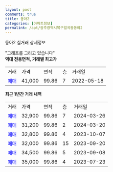 ```yaml
---
layout: post
comments: true
title: 동아2
categories: [아파트정보]
permalink: /apt/광주광역시북구일곡동동아2
---
```


동아2 실거래 상세정보

<script type="text/javascript">
  google.charts.load('current', {'packages':['line', 'corechart']});
  google.charts.setOnLoadCallback(drawChart);

  function drawChart() {
    var data = new google.visualization.DataTable();
    data.addColumn('date', '거래일');
    data.addColumn('number', "매매");
    data.addColumn('number', "전세");
    data.addColumn('number', "전매");

    data.addRows([[new Date(Date.parse("2024-03-26")), 32900, null, null], [new Date(Date.parse("2024-03-20")), 31200, null, null], [new Date(Date.parse("2023-10-07")), 32800, null, null], [new Date(Date.parse("2023-09-20")), 32000, null, null], [new Date(Date.parse("2023-09-08")), 34500, null, null], [new Date(Date.parse("2023-07-23")), 35000, null, null]]);

    var options = {
      hAxis: {
        format: 'yyyy/MM/dd'
      },    
      lineWidth: 0,
      pointsVisible: true,    
      title: '최근 1년간 유형별 실거래가 분포',
      legend: { position: 'bottom' }
    };

    var formatter = new google.visualization.NumberFormat({pattern:'###,###'} );
    formatter.format(data, 1);
    formatter.format(data, 2);
    
    setTimeout(function() {
        var chart = new google.visualization.LineChart(document.getElementById('columnchart_material'));
        chart.draw(data, (options));
        document.getElementById('loading').style.display = 'none';
    }, 200);
  }
</script>


<div id="loading" style="z-index:20; display: block; margin-left: 0px">"그래프를 그리고 있습니다"</div>
<div id="columnchart_material" style="width: 95%; margin-left: 0px; display: block"></div>
<!-- contents start -->
<b>역대 전용면적, 거래별 최고가</b>
<table class="sortable">
    <tr>
      <td>거래</td>
      <td>가격</td>
      <td>면적</td>
      <td>층</td>
      <td>거래일</td>
    </tr>
        <tr>
          <td><a style="color: blue">매매</a></td>
          <td>41,000</td>
          <td>99.86</td>
          <td>7</td>
          <td>2022-05-18</td>
        </tr>        
    
    
</table>

<b>최근 1년간 거래 내역</b>

<table class="sortable">
    <tr>
      <td>거래</td>
      <td>가격</td>
      <td>면적</td>
      <td>층</td>
      <td>거래일</td>
    </tr>
    <tr>
      <td><a style="color: blue">매매</a></td>
      <td>32,900</td>
      <td>99.86</td>
      <td>7</td>
      <td>2024-03-26</td>
    </tr>          <tr>
      <td><a style="color: blue">매매</a></td>
      <td>31,200</td>
      <td>99.86</td>
      <td>2</td>
      <td>2024-03-20</td>
    </tr>          <tr>
      <td><a style="color: blue">매매</a></td>
      <td>32,800</td>
      <td>99.86</td>
      <td>4</td>
      <td>2023-10-07</td>
    </tr>          <tr>
      <td><a style="color: blue">매매</a></td>
      <td>32,000</td>
      <td>99.86</td>
      <td>15</td>
      <td>2023-09-20</td>
    </tr>          <tr>
      <td><a style="color: blue">매매</a></td>
      <td>34,500</td>
      <td>99.86</td>
      <td>5</td>
      <td>2023-09-08</td>
    </tr>          <tr>
      <td><a style="color: blue">매매</a></td>
      <td>35,000</td>
      <td>99.86</td>
      <td>4</td>
      <td>2023-07-23</td>
    </tr>      </table>
<!-- contents end -->    

